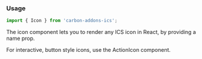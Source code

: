 ### Usage

```js
import { Icon } from 'carbon-addons-ics';
```

The icon component lets you to render any ICS icon in React, by providing a name prop.

For interactive, button style icons, use the ActionIcon component.